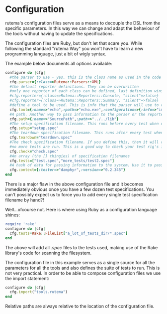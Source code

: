 # Configuration

rutema's configuration files serve as a means to decouple the DSL from the specific parameters. In this way we can change and adapt the behaviour of the tools without having to update the specifications.

The configuration files are Ruby, but don't let that scare you. While following the standard "rutema Way" you won't have to learn a new programming language, just a bit of wigly syntax.

The example below documents all options available:

```ruby
configure do |cfg|
  #the parser to use - yes, this is the class name as used in the code
  cfg.parser={:class=>Rutema::Parsers::XML}
  #the default reporter definitions. They can be overwritten
  #only one reporter of each class can be defined, last definition wins
  #cfg.reporter={:class=>Rutema::Reporters::Console, "silent"=>false}
  #cfg.reporter={:class=>Rutema::Reporters::Summary, "silent"=>false}
  #define a tool to be used. This is info that the parser will use to create commands.
  cfg.tool={:name=>"echo",:path=>"echo.exe",:configuration=>{:info=>"important"}}
  #A path. Another way to pass information to the parser or the reporters. 
  cfg.path={:name=>"SourcePath",:path=>"../../lib"}
  #The setup specification filename. This runs before every test when defined
  cfg.setup="setup.spec"
  #The teardown specification filename. This runs after every test when defined
  cfg.teardown="teardown.spec"
  #The check specification filename. If you define this, then it will run first of all and if it fails
  #no more tests are run. This is a good way to check your test rig's integrity
  cfg.check="check.spec"
  #An array (the [] thingies) of specification filenames
  cfg.tests=["test.spec","more_tests/test2.spec"]
  #A hash of data for passing information to the system. Use it to pass data to your reporters
  cfg.context={:tester=>"damphyr",:version=>"0.2.345"}
end
```

There is a major flaw in the above configuration file and it becomes immediately obvious once you have a few dozen test specifications. You can't possibly expect us to force you to add every single test specification filename by hand?!

Well...ofcourse not. Here is where using Ruby as a configuration language shines:
```ruby
require 'rake'
configure do |cfg|
  cfg.tests=Rake::FileList["a_lot_of_tests_dir/*.spec"]
end
```
The above will add all *.spec* files to the tests used, making use of the Rake library's code for scanning the filesystem.

The configuration file in this example serves as a single source for all the parameters for all the tools and also defines the suite of tests to run. This is not very practical. In order to be able to compose configuration files we use the import statement:

```ruby
configure do |cfg|
  cfg.import("tools.rutema")
end
```

Relative paths are always relative to the location of the configuration file.